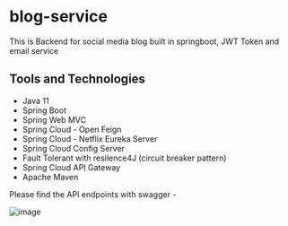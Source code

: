# blog-service

This is Backend for social media blog built in springboot, JWT Token and email service

## Tools and Technologies

- Java 11
- Spring Boot
- Spring Web MVC
- Spring Cloud - Open Feign
- Spring Cloud - Netflix Eureka Server
- Spring Cloud Config Server
- Fault Tolerant with resilence4J (circuit breaker pattern)
- Spring Cloud API Gateway
- Apache Maven

Please find the API endpoints with swagger - 

![image](https://user-images.githubusercontent.com/8009104/220157755-7207805c-8122-46a1-b9f8-c17b8fdf4998.png)


